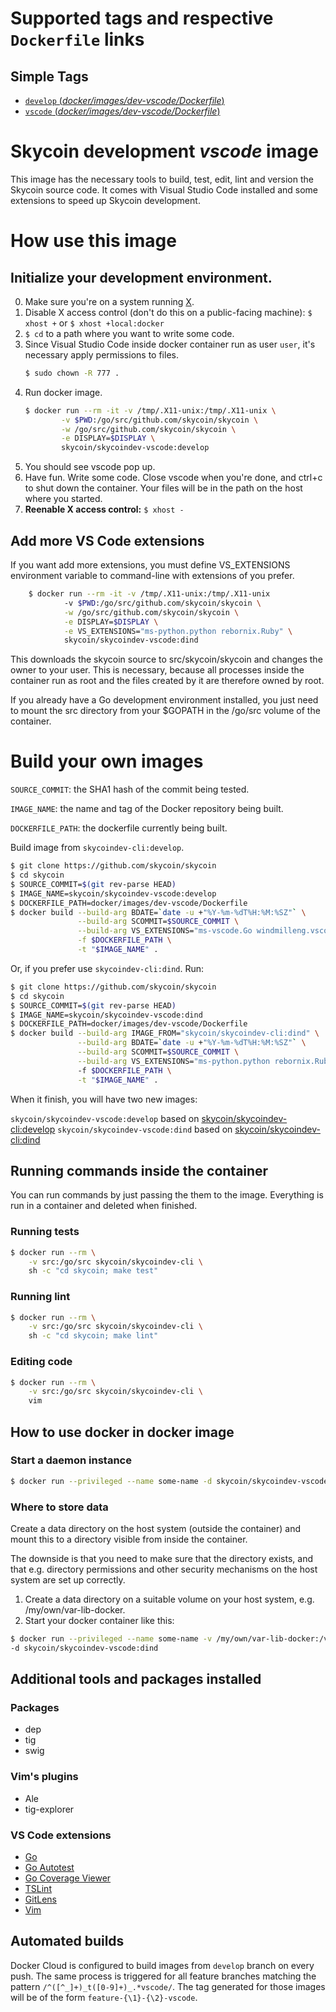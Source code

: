 # Supported tags and respective `Dockerfile` links

## Simple Tags

-	[`develop` (*docker/images/dev-vscode/Dockerfile*)](https://github.com/skycoin/skycoin/tree/develop/docker/images/dev-vscode/Dockerfile)
-	[`vscode` (*docker/images/dev-vscode/Dockerfile*)](https://github.com/skycoin/skycoin/tree/develop/docker/images/dev-vscode/Dockerfile)

# Skycoin development *vscode* image

This image has the necessary tools to build, test, edit, lint and version the Skycoin
source code. It comes with Visual Studio Code installed and some extensions
to speed up Skycoin development.

# How use this image

## Initialize your development environment.

0. Make sure you're on a system running [X](https://en.wikipedia.org/wiki/X_Window_System).
1. Disable X access control (don't do this on a public-facing machine): `$ xhost +` or `$ xhost +local:docker`
2. `$ cd` to a path where you want to write some code.
3. Since Visual Studio Code inside docker container run as user `user`, it's necessary apply permissions to files.
    ```sh
    $ sudo chown -R 777 .
    ```
4. Run docker image.
    ```sh
    $ docker run --rm -it -v /tmp/.X11-unix:/tmp/.X11-unix \
            -v $PWD:/go/src/github.com/skycoin/skycoin \
            -w /go/src/github.com/skycoin/skycoin \
            -e DISPLAY=$DISPLAY \
            skycoin/skycoindev-vscode:develop
    ```
5. You should see vscode pop up.
6. Have fun. Write some code. Close vscode when you're done, and ctrl+c to shut down the container. Your files will be in the path on the host where you started.
7. __Reenable X access control:__ `$ xhost -`

## Add more VS Code extensions

If you want add more extensions, you must define VS_EXTENSIONS environment variable to command-line with extensions of you prefer.

```sh
    $ docker run --rm -it -v /tmp/.X11-unix:/tmp/.X11-unix 
            -v $PWD:/go/src/github.com/skycoin/skycoin \
            -w /go/src/github.com/skycoin/skycoin \
            -e DISPLAY=$DISPLAY \
            -e VS_EXTENSIONS="ms-python.python rebornix.Ruby" \
            skycoin/skycoindev-vscode:dind
```

This downloads the skycoin source to src/skycoin/skycoin and changes the owner
to your user. This is necessary, because all processes inside the container run
as root and the files created by it are therefore owned by root.

If you already have a Go development environment installed, you just need to
mount the src directory from your $GOPATH in the /go/src volume of the
container.

# Build your own images

`SOURCE_COMMIT`: the SHA1 hash of the commit being tested.

`IMAGE_NAME`: the name and tag of the Docker repository being built.

`DOCKERFILE_PATH`: the dockerfile currently being built.

Build image from `skycoindev-cli:develop`.

```sh
$ git clone https://github.com/skycoin/skycoin
$ cd skycoin
$ SOURCE_COMMIT=$(git rev-parse HEAD)
$ IMAGE_NAME=skycoin/skycoindev-vscode:develop
$ DOCKERFILE_PATH=docker/images/dev-vscode/Dockerfile
$ docker build --build-arg BDATE=`date -u +"%Y-%m-%dT%H:%M:%SZ"` \
               --build-arg SCOMMIT=$SOURCE_COMMIT \
               --build-arg VS_EXTENSIONS="ms-vscode.Go windmilleng.vscode-go-autotest defaltd.go-coverage-viewer" \
               -f $DOCKERFILE_PATH \
               -t "$IMAGE_NAME" .
```

Or, if you prefer use `skycoindev-cli:dind`. Run:

```sh
$ git clone https://github.com/skycoin/skycoin
$ cd skycoin
$ SOURCE_COMMIT=$(git rev-parse HEAD)
$ IMAGE_NAME=skycoin/skycoindev-vscode:dind
$ DOCKERFILE_PATH=docker/images/dev-vscode/Dockerfile
$ docker build --build-arg IMAGE_FROM="skycoin/skycoindev-cli:dind" \
               --build-arg BDATE=`date -u +"%Y-%m-%dT%H:%M:%SZ"` \
               --build-arg SCOMMIT=$SOURCE_COMMIT \
               --build-arg VS_EXTENSIONS="ms-python.python rebornix.Ruby"
               -f $DOCKERFILE_PATH \
               -t "$IMAGE_NAME" .
```

When it finish, you will have two new images:

`skycoin/skycoindev-vscode:develop` based on [skycoin/skycoindev-cli:develop](skycoin/docker/images/dev-cli) 
`skycoin/skycoindev-vscode:dind` based on [skycoin/skycoindev-cli:dind](skycoin/docker/images/dev-docker)

## Running commands inside the container

You can run commands by just passing the them to the image.  Everything is run
in a container and deleted when finished.

### Running tests

```sh
$ docker run --rm \
    -v src:/go/src skycoin/skycoindev-cli \
    sh -c "cd skycoin; make test"
```

### Running lint

```sh
$ docker run --rm \
    -v src:/go/src skycoin/skycoindev-cli \
    sh -c "cd skycoin; make lint"
```

### Editing code

```sh
$ docker run --rm \
    -v src:/go/src skycoin/skycoindev-cli \
    vim
```

## How to use docker in docker image

### Start a daemon instance

```sh
$ docker run --privileged --name some-name -d skycoin/skycoindev-vscode:dind
```

### Where to store data

Create a data directory on the host system (outside the container) and mount this to a directory visible from inside the container.

The downside is that you need to make sure that the directory exists, and that e.g. directory permissions and other security mechanisms on the host system are set up correctly.

1. Create a data directory on a suitable volume on your host system, e.g. /my/own/var-lib-docker.
2. Start your docker container like this:

```sh
$ docker run --privileged --name some-name -v /my/own/var-lib-docker:/var/lib/docker \ 
-d skycoin/skycoindev-vscode:dind
```

## Additional tools and packages installed

### Packages

- dep
- tig
- swig

### Vim's plugins

- Ale
- tig-explorer

### VS Code extensions

- [Go](https://marketplace.visualstudio.com/items?itemName=ms-vscode.Go)
- [Go Autotest](https://marketplace.visualstudio.com/items?itemName=windmilleng.vscode-go-autotest)
- [Go Coverage Viewer](https://marketplace.visualstudio.com/items?itemName=defaltd.go-coverage-viewer)
- [TSLint](https://marketplace.visualstudio.com/items?itemName=eg2.tslint)
- [GitLens](https://marketplace.visualstudio.com/items?itemName=eamodio.gitlens)
- [Vim](https://marketplace.visualstudio.com/items?itemName=vscodevim.vim)

## Automated builds

Docker Cloud is configured to build images from `develop` branch on every push.
The same process is triggered for all feature branches matching the pattern
`/^([^_]+)_t([0-9]+)_.*vscode/`. The tag generated for those images will be of the form
`feature-{\1}-{\2}-vscode`.

